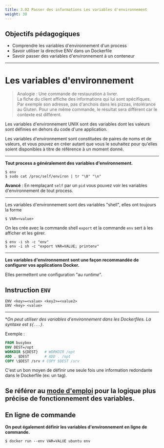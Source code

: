 ```yaml
---
title: 3.02 Passer des informations Les variables d'environnement
weight: 30
---
```


## Objectifs pédagogiques
  - Comprendre les variables d'environnement d'un process
  - Savoir utiliser la directive ENV dans un Dockerfile
  - Savoir passer des variables d'environnement à un conteneur

---

# Les variables d'environnement 

> Analogie : Une commande de restauration à livrer.   
> La fiche du client affiche des informations qui lui sont spécifiques.  
> Par exemple son adresse, pas d'anchois dans les pizzas, intolérance au Gluten.
> Pour une même commande, le résultat sera différent car le contexte est différent.

Les variables d'environnement UNIX sont des variables dont les valeurs sont définies en dehors du code d'une application.

Les variables d'environnement sont constituées de paires de noms et de valeurs, et vous pouvez en créer autant que vous le souhaitez pour qu'elles soient disponibles à titre de référence à un moment donné.

---
**Tout process a généralement des variables d'environnement.** 

```shell
$ env
$ sudo cat /proc/self/environ | tr "\0" "\n"
```

**Avancé** : En remplaçant `self` par un `pid` vous pouvez voir les variables d'environnement de tout process.

---

Les variables d'environnement sont des variables "shell", elles ont toujours la forme

```shell
$ VAR=<value>
```

On les crée avec la commande shell `export` et la commande `env` sert à les afficher et les gérer.


```shell
$ env -i sh -c "env"
$ env -i sh -c "export VAR=VALUE; printenv"
```

---

**Les variables d'environnement sont une façon recommandée de configurer vos applications Docker.**

Elles permettent une configuration "au _runtime_".

## Instruction `ENV`

```shell
ENV <key>=<value> <key2>=<value2>
ENV <key> <value>
```

---

**On peut utiliser des variables d'environnement dans les Dockerfiles. La syntaxe est `${...}`.*

Exemple :
```Dockerfile
FROM busybox
ENV DEST=/opt
WORKDIR ${DEST}   # WORKDIR /opt
ADD . $DEST       # ADD . /opt
COPY \$DEST /srv # COPY $DEST /srv
```

C'est un bon moyen de définir une seule fois une information redondante dans le Dockerfile (ex: un tag).

Se référer au [mode d'emploi](https://docs.docker.com/engine/reference/builder/#environment-replacement) pour la logique plus précise de fonctionnement des variables.
---
## En ligne de commande 

**On peut également définir les variables d'environnement en ligne de commande.**

```shell
$ docker run --env VAR=VALUE ubuntu env
```